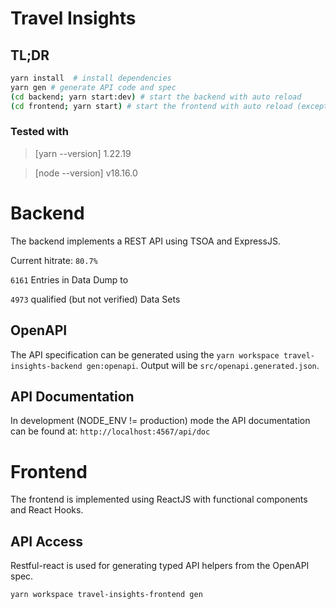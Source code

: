 # Travel Insights

## TL;DR

```bash
yarn install  # install dependencies
yarn gen # generate API code and spec
(cd backend; yarn start:dev) # start the backend with auto reload
(cd frontend; yarn start) # start the frontend with auto reload (exception see below)
```

### Tested with

> [yarn --version]
> 1.22.19

> [node --version]
> v18.16.0

# Backend

The backend implements a REST API using TSOA and ExpressJS.

Current hitrate: `80.7%`

`6161` Entries in Data Dump to 

`4973` qualified (but not verified) Data Sets


## OpenAPI

The API specification can be generated using the `yarn workspace travel-insights-backend gen:openapi`. Output will
be `src/openapi.generated.json`.

## API Documentation

In development (NODE_ENV != production) mode the API documentation can be found at:
`http://localhost:4567/api/doc`

# Frontend

The frontend is implemented using ReactJS with functional components and React Hooks.

## API Access

Restful-react is used for generating typed API helpers from the OpenAPI spec.

`yarn workspace travel-insights-frontend gen`

